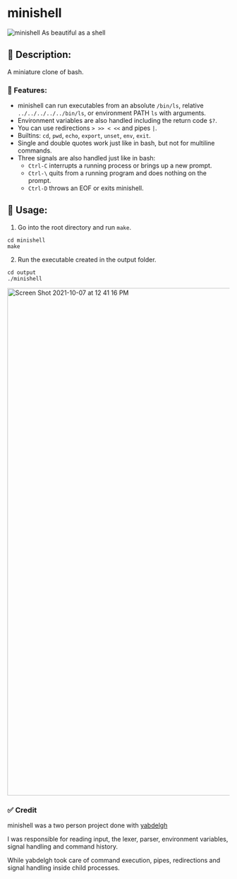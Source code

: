 # minishell
![minishell](https://user-images.githubusercontent.com/58333462/136422079-01f0646e-a3a4-4523-957e-7d0c3d525e81.jpg)
As beautiful as a shell

## 🧐 Description:
A miniature clone of bash.

### 🎲 Features:
- minishell can run executables from an absolute `/bin/ls`, relative `../../../../../bin/ls`, or environment PATH `ls` with arguments.
- Environment variables are also handled including the return code `$?`.
- You can use redirections `> >> < <<` and pipes `|`.
- Builtins: `cd`, `pwd`, `echo`, `export`, `unset`, `env`, `exit`.
- Single and double quotes work just like in bash, but not for multiline commands.
- Three signals are also handled just like in bash:
  - `Ctrl-C` interrupts a running process or brings up a new prompt.
  - `Ctrl-\` quits from a running program and does nothing on the prompt.
  - `Ctrl-D` throws an EOF or exits minishell.

## 🔧 Usage:
1. Go into the root directory and run `make`.
```
cd minishell
make
```
2. Run the executable created in the output folder.
```
cd output
./minishell
```
<img width="1149" alt="Screen Shot 2021-10-07 at 12 41 16 PM" src="https://user-images.githubusercontent.com/58333462/136377318-c9cc52d2-a4ea-4170-96b7-470c172a1300.png">

### ✅ Credit
minishell was a two person project done with [yabdelgh](https://github.com/yabdelgh)

I was responsible for reading input, the lexer, parser, environment variables, signal handling and command history.

While yabdelgh took care of command execution, pipes, redirections and signal handling inside child processes.
